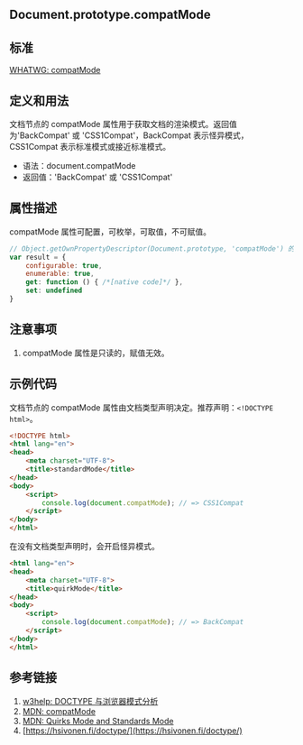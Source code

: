 ## Document.prototype.compatMode

## 标准
[WHATWG: compatMode](https://dom.spec.whatwg.org/#dom-document-compatmode)

## 定义和用法
文档节点的 compatMode 属性用于获取文档的渲染模式。返回值为'BackCompat' 或 'CSS1Compat'，BackCompat 表示怪异模式，CSS1Compat 表示标准模式或接近标准模式。

- 语法：document.compatMode
- 返回值：'BackCompat' 或 'CSS1Compat'

## 属性描述
compatMode 属性可配置，可枚举，可取值，不可赋值。

```javascript
// Object.getOwnPropertyDescriptor(Document.prototype, 'compatMode') 的结果如下：
var result = {
    configurable: true,
    enumerable: true,
    get: function () { /*[native code]*/ },
    set: undefined
}
```

## 注意事项
1. compatMode 属性是只读的，赋值无效。

## 示例代码
文档节点的 compatMode 属性由文档类型声明决定。推荐声明：`<!DOCTYPE html>`。
```html
<!DOCTYPE html>
<html lang="en">
<head>
    <meta charset="UTF-8">
    <title>standardMode</title>
</head>
<body>
    <script>
        console.log(document.compatMode); // => CSS1Compat
    </script>
</body>
</html>
```
在没有文档类型声明时，会开启怪异模式。
```html
<html lang="en">
<head>
    <meta charset="UTF-8">
    <title>quirkMode</title>
</head>
<body>
    <script>
        console.log(document.compatMode); // => BackCompat
    </script>
</body>
</html>
```

## 参考链接
1. [w3help: DOCTYPE 与浏览器模式分析](http://w3help.org/zh-cn/casestudies/002)
2. [MDN: compatMode](https://developer.mozilla.org/en-US/docs/Web/API/Document/compatMode)
3. [MDN: Quirks Mode and Standards Mode](https://developer.mozilla.org/en-US/docs/Quirks_Mode_and_Standards_Mode)
4. [https://hsivonen.fi/doctype/](https://hsivonen.fi/doctype/)
